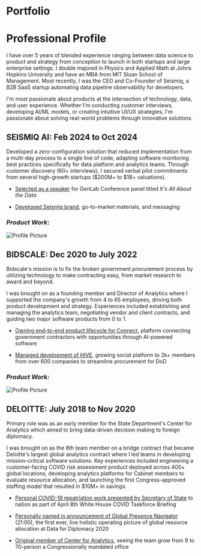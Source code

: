 # Portfolio

# Professional Profile

I have over 5 years of blended experience ranging between data science to product and strategy from conception to launch in both startups and large enterprise settings. I double majored in Physics and Applied Math at Johns Hopkins University and have an MBA from MIT Sloan School of Management. Most recently, I was the CEO and Co-Founder of Seismiq, a B2B SaaS startup automating data pipeline observability for developers.

I'm most passionate about products at the intersection of technology, data, and user experience. Whether I'm conducting customer interviews, developing AI/ML models, or creating intuitive UI/UX strategies, I'm passionate about solving real-world problems through innovative solutions.

## **SEISMIQ AI:** Feb 2024 to Oct 2024

Developed a zero-configuration solution that reduced implementation from a multi-day process to a single line of code, adapting software monitoring best practices specifically for data platform and analytics teams. Through customer discovery (60+ interviews), I secured verbal pilot commitments from several high-growth startups ($200M+ to $1B+ valuations).

- [Selected as a speaker](https://www.linkedin.com/posts/genlab-venture-studios_ai-data-criticalinfrastructure-activity-7256779269178040320-Q-9N/?utm_source=share&utm_medium=member_desktop) for GenLab Conference panel titled *It's All About the Data*

- [Developed Seismiq brand](https://seismiq.ai/), go-to-market materials, and messaging

### *Product Work*:

![Profile Picture](https://example.com/path/to/your/image.jpg)


## **BIDSCALE:** Dec 2020 to July 2022

Bidscale's mission is to fix the broken government procurement process by utilizing technology to make contracting easy, from market research to award and beyond.

I was brought on as a founding member and Director of Analytics where I supported the company's growth from 4 to 65 employees, driving both product development and strategy. Experiences included establishing and managing the analytics team, negotiating vendor and client contracts, and guiding two major software products from 0 to 1.

- [Owning end-to-end product lifecycle for Connect](https://www.bidscale.com/bidblog-linking-government-and-industry-through-an-ai-powered-platform), platform connecting government contractors with opportunities through AI-powered software

- [Managed development of HIVE](https://www.bidscale.com/bidblog-social-platform-hive-connecting-government-industry-receives-a-refresh), growing social platform to 2k+ members from over 600 companies to streamline procurement for DoD

### *Product Work:*

![Profile Picture](https://example.com/path/to/your/image.jpg)

## **DELOITTE:** July 2018 to Nov 2020

Primary role was as an early member for the State Department's Center for Analytics which aimed to bring data-driven decision making to foreign diplomacy.

I was brought on as the 8th team member on a bridge contract that became Deloitte's largest global analytics contract where I led teams in developing mission-critical software solutions. Key experiences included engineering a customer-facing COVID risk assessment product deployed across 400+ global locations, developing analytics platforms for Cabinet members to evaluate resource allocation, and launching the first Congress-approved staffing model that resulted in $10M+ in savings.

- [Personal COVID-19 repatriation work presented by Secretary of State](https://www.c-span.org/video/?471047-1/president-trump-comments-senator-sanders-ending-presidential-campaign) to nation as part of April 8th White House COVID Taskforce Briefing

- [Personally named in announcement of Global Presence Navigator](https://vimeo.com/387470296/15000adfde) (21:00), the first ever, live holistic operating picture of global resource allocation at Data for Diplomacy 2020

- [Original member of Center for Analytics](https://statemag.state.gov/2020/03/0320itn02/), seeing the team grow from 9 to 70-person a Congressionally mandated office
